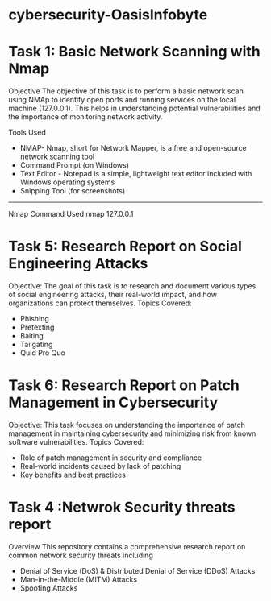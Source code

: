 # cybersecurity-OasisInfobyte
# Task 1: Basic Network Scanning with Nmap

Objective
The objective of this task is to perform a basic network scan using NMAp to identify open ports and running services on the local machine (127.0.0.1). This helps in understanding potential vulnerabilities and the importance of monitoring network activity.

Tools Used
- NMAP- Nmap, short for Network Mapper, is a free and open-source network scanning tool
- Command Prompt (on Windows)
- Text Editor - Notepad is a simple, lightweight text editor included with Windows operating systems
- Snipping Tool (for screenshots)

---
Nmap Command Used
nmap 127.0.0.1

# Task 5: Research Report on Social Engineering Attacks
 Objective:
The goal of this task is to research and document various types of social engineering attacks, their real-world impact, and how organizations can protect themselves.
 Topics Covered:
- Phishing
- Pretexting
- Baiting
- Tailgating
- Quid Pro Quo

# Task 6: Research Report on Patch Management in Cybersecurity
 Objective:
This task focuses on understanding the importance of patch management in maintaining cybersecurity and minimizing risk from known software vulnerabilities.
Topics Covered:
- Role of patch management in security and compliance
- Real-world incidents caused by lack of patching
- Key benefits and best practices


# Task 4 :Netwrok Security threats report
Overview
This repository contains a comprehensive research report on common network security threats including

- Denial of Service (DoS) & Distributed Denial of Service (DDoS) Attacks  
- Man-in-the-Middle (MITM) Attacks  
- Spoofing Attacks
